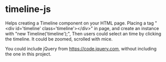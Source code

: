 # timeline-js
Helps creating a Timeline component on your HTML page.
Placing a tag "&lt;div id='timeline' class='timeline'&gt;&lt;/div&gt;" in page, and create an instance with "new Timeline('timeline');", 
Then users could select an time by clicking the timeline.
It could be zoomed, scrolled with mice.

You could include jQuery from https://code.jquery.com, without including the one in this project.
